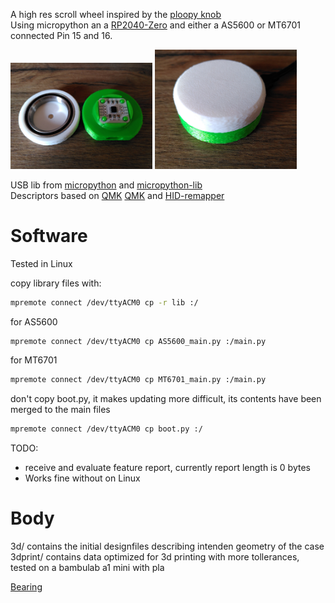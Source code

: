 A high res scroll wheel inspired by the [ploopy knob](https://github.com/ploopyco/knob) \
Using micropython an a [RP2040-Zero](https://www.waveshare.com/wiki/RP2040-Zero) and either a AS5600 or MT6701 connected Pin 15 and 16.

<img src="img/parts.jpeg" width=45%>
<img src="img/assambled.jpeg" width=45%>


USB lib from [micropython](https://docs.micropython.org/en/latest/library/machine.USBDevice.html) and [micropython-lib](https://github.com/micropython/micropython-lib/tree/master/micropython/usb) \
Descriptors based on [QMK](https://github.com/qmk/qmk_firmware/pull/24423/files#diff-9b81bdb526b5a64af607df29089326f9467bc3f12068661b20bc44bb6709d2f7R168) [QMK](https://github.com/eynsai/qmk_firmware/blob/b3a44e8e99787942e5d2f921ef449040ce3c9c4b/tmk_core/protocol/vusb/vusb.c#L527) and [HID-remapper](https://github.com/jfedor2/hid-remapper/blob/master/firmware/src/our_descriptor.cc#L82)

# Software
Tested in Linux

copy library files with:
``` bash
mpremote connect /dev/ttyACM0 cp -r lib :/
```
for AS5600
``` bash
mpremote connect /dev/ttyACM0 cp AS5600_main.py :/main.py
```

for MT6701
``` bash
mpremote connect /dev/ttyACM0 cp MT6701_main.py :/main.py
```

don't copy boot.py, it makes updating more difficult, its contents have been merged to the main files
``` bash
mpremote connect /dev/ttyACM0 cp boot.py :/
```

TODO:
- receive and evaluate feature report, currently report length is 0 bytes
 - Works fine without on Linux

# Body
3d/ contains the initial designfiles describing intenden geometry of the case \
3dprint/ contains data optimized for 3d printing with more tollerances, tested on a bambulab a1 mini with pla

[Bearing](aliexpress.com/item/1005007669751275.html)
